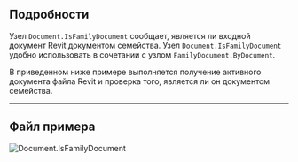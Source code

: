 ## Подробности
Узел `Document.IsFamilyDocument` сообщает, является ли входной документ Revit документом семейства. Узел `Document.IsFamilyDocument` удобно использовать в сочетании с узлом `FamilyDocument.ByDocument`.

В приведенном ниже примере выполняется получение активного документа файла Revit и проверка того, является ли он документом семейства.
___
## Файл примера

![Document.IsFamilyDocument](./Revit.Application.Document.IsFamilyDocument_img.jpg)

